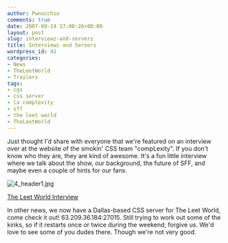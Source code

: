 ```yaml
---
author: Pwnocchio
comments: true
date: 2007-09-14 17:08:26+00:00
layout: post
slug: interviewz-and-serverz
title: Interviewz and Serverz
wordpress_id: 41
categories:
- News
- TheLeetWorld
- Trailers
tags:
- cgs
- css server
- la complexity
- sff
- the leet world
- TheLeetWorld
---
```


Just thought I'd share with everyone that we're featured on an interview over at the website of the smokin' CSS team "compLexity".  If you don't know who they are, they are kind of awesome.  It's a fun little interview where we talk about the show, our background, the future of SFF, and maybe even a couple of hints for our fans.

![4_header1.jpg](http://www.smoothfewfilms.com/wp-content/uploads/2007/09/4_header1.jpg)

[The Leet World Interview](http://lacomplexity.thecgs.com/index.php?s=news&id=3232)

In other news, we now have a Dallas-based CSS server for The Leet World, come check it out! 63.209.36.184:27015. Still trying to work out some of the kinks, so if it restarts once or twice during the weekend, forgive us.  We'd love to see some of you dudes there.  Though we're not very good.
